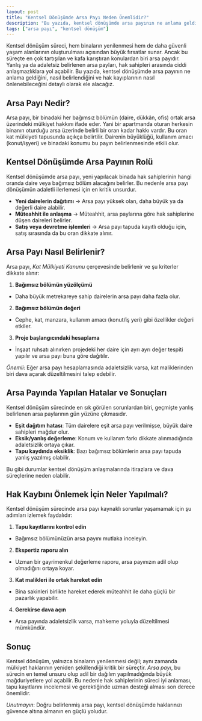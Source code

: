 ```yaml
---
layout: post
title: "Kentsel Dönüşümde Arsa Payı Neden Önemlidir?"
description: "Bu yazıda, kentsel dönüşümde arsa payının ne anlama geldiğini, nasıl belirlendiğini ve hak kayıplarının nasıl önlenebileceğini detaylı olarak ele alacağız."
tags: ["arsa payı", "kentsel dönüşüm"]
---
```


Kentsel dönüşüm süreci, hem binaların yenilenmesi hem de daha güvenli yaşam alanlarının oluşturulması açısından büyük fırsatlar sunar. Ancak bu süreçte en çok tartışılan ve kafa karıştıran konulardan biri arsa payıdır. Yanlış ya da adaletsiz belirlenen arsa payları, hak sahipleri arasında ciddi anlaşmazlıklara yol açabilir. Bu yazıda, kentsel dönüşümde arsa payının ne anlama geldiğini, nasıl belirlendiğini ve hak kayıplarının nasıl önlenebileceğini detaylı olarak ele alacağız.

## Arsa Payı Nedir?

Arsa payı, bir binadaki her bağımsız bölümün (daire, dükkân, ofis) ortak arsa üzerindeki mülkiyet hakkını ifade eder. Yani bir apartmanda oturan herkesin binanın oturduğu arsa üzerinde belirli bir oran kadar hakkı vardır. Bu oran kat mülkiyeti tapusunda açıkça belirtilir. Dairenin büyüklüğü, kullanım amacı (konut/işyeri) ve binadaki konumu bu payın belirlenmesinde etkili olur.

## Kentsel Dönüşümde Arsa Payının Rolü

Kentsel dönüşümde arsa payı, yeni yapılacak binada hak sahiplerinin hangi oranda daire veya bağımsız bölüm alacağını belirler. Bu nedenle arsa payı dönüşümün adaletli ilerlemesi için en kritik unsurdur.

- **Yeni dairelerin dağıtımı** → Arsa payı yüksek olan, daha büyük ya da değerli daire alabilir.
- **Müteahhit ile anlaşma** → Müteahhit, arsa paylarına göre hak sahiplerine düşen daireleri belirler.
- **Satış veya devretme işlemleri** → Arsa payı tapuda kayıtlı olduğu için, satış sırasında da bu oran dikkate alınır.

## Arsa Payı Nasıl Belirlenir?

Arsa payı, *Kat Mülkiyeti Kanunu* çerçevesinde belirlenir ve şu kriterler dikkate alınır:

1. **Bağımsız bölümün yüzölçümü**
  - Daha büyük metrekareye sahip dairelerin arsa payı daha fazla olur.
2. **Bağımsız bölümün değeri**
  - Cephe, kat, manzara, kullanım amacı (konut/iş yeri) gibi özellikler değeri etkiler.
3. **Proje başlangıcındaki hesaplama**
  - İnşaat ruhsatı alınırken projedeki her daire için ayrı ayrı değer tespiti yapılır ve arsa payı buna göre dağıtılır.

*Önemli*: Eğer arsa payı hesaplamasında adaletsizlik varsa, kat maliklerinden biri dava açarak düzeltilmesini talep edebilir.

## Arsa Payında Yapılan Hatalar ve Sonuçları

Kentsel dönüşüm sürecinde en sık görülen sorunlardan biri, geçmişte yanlış belirlenen arsa paylarının gün yüzüne çıkmasıdır.

- **Eşit dağıtım hatası**: Tüm dairelere eşit arsa payı verilmişse, büyük daire sahipleri mağdur olur.
- **Eksik/yanlış değerleme**: Konum ve kullanım farkı dikkate alınmadığında adaletsizlik ortaya çıkar.
- **Tapu kaydında eksiklik**: Bazı bağımsız bölümlerin arsa payı tapuda yanlış yazılmış olabilir.

Bu gibi durumlar kentsel dönüşüm anlaşmalarında itirazlara ve dava süreçlerine neden olabilir.

## Hak Kaybını Önlemek İçin Neler Yapılmalı?

Kentsel dönüşüm sürecinde arsa payı kaynaklı sorunlar yaşamamak için şu adımları izlemek faydalıdır:

1. **Tapu kayıtlarını kontrol edin**
  - Bağımsız bölümünüzün arsa payını mutlaka inceleyin.
2. **Ekspertiz raporu alın**
  - Uzman bir gayrimenkul değerleme raporu, arsa payınızın adil olup olmadığını ortaya koyar.
3. **Kat malikleri ile ortak hareket edin**
  - Bina sakinleri birlikte hareket ederek müteahhit ile daha güçlü bir pazarlık yapabilir.
4. **Gerekirse dava açın**
  - Arsa payında adaletsizlik varsa, mahkeme yoluyla düzeltilmesi mümkündür.

## Sonuç

Kentsel dönüşüm, yalnızca binaların yenilenmesi değil; aynı zamanda mülkiyet haklarının yeniden şekillendiği kritik bir süreçtir. *Arsa payı*, bu sürecin en temel unsuru olup adil bir dağılım yapılmadığında büyük mağduriyetlere yol açabilir. Bu nedenle hak sahiplerinin süreci iyi anlaması, tapu kayıtlarını incelemesi ve gerektiğinde uzman desteği alması son derece önemlidir.

*Unutmayın*: Doğru belirlenmiş arsa payı, kentsel dönüşümde haklarınızı güvence altına almanın en güçlü yoludur.